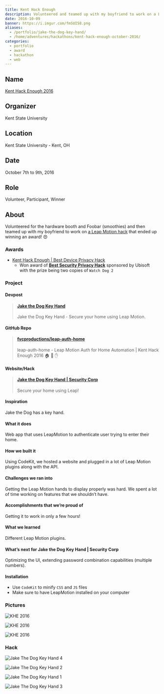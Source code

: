 ```yaml
---
title: Kent Hack Enough
description: Volunteered and teamed up with my boyfriend to work on a Leap Motion hack that won an award
date: 2016-10-09
banner: https://i.imgur.com/fmSUI58.png
aliases:
  - /portfolio/jake-the-dog-key-hand/
  - /home/adventures/hackathons/kent-hack-enough-october-2016/
categories:
  - portfolio
  - award
  - hackathon
  - web
---
```


## Name

[Kent Hack Enough 2016](https://2016.khe.io)

## Organizer

Kent State University

## Location

Kent State University - Kent, OH

## Date

October 7th to 9th, 2016

## Role

Volunteer, Participant, Winner

## About

Volunteered for the hardware booth and Foobar (smoothies) and then teamed up with my boyfriend to work on [a Leap Motion hack](https://devpost.com/software/jake-the-dog-key-hand-security-corp-whdm9v) that ended up winning an award! 😍

### Awards

- [Kent Hack Enough | Best Device Privacy Hack](https://devpost.com/software/jake-the-dog-key-hand-security-corp-whdm9v)
  - Won award of <strong>[Best Security Privacy Hack](https://devpost.com/software/jake-the-dog-key-hand-security-corp-whdm9v)</strong> sponsored by Ubisoft with the prize being two copies of <code>Watch Dog 2</code>

### Project

#### Devpost

<blockquote class="embedly-card"><h4><a href="https://devpost.com/software/jake-the-dog-key-hand-security-corp-whdm9v">Jake the Dog Key Hand</a></h4><p>Jake the Dog Key Hand - Secure your home using Leap Motion.</p></blockquote>
<script async src="//cdn.embedly.com/widgets/platform.js" charset="UTF-8"></script>

#### GitHub Repo

<blockquote class="embedly-card"><h4><a href="https://github.com/fvcproductions/leap-auth-home">fvcproductions/leap-auth-home</a></h4><p>leap-auth-home - Leap Motion Auth for Home Automation | Kent Hack Enough 2016 🏠 🔑 ✋</p></blockquote>

#### Website/Hack

<blockquote class="embedly-card"><h4><a href="https://fvcproductions.github.io/leap-auth-home/">Jake the Dog Key Hand | Security Corp</a></h4><p>Secure your home using Leap!</p></blockquote>

#### Inspiration

Jake the Dog has a key hand.

#### What it does

Web app that uses LeapMotion to authenticate user trying to enter their home.

#### How we built it

Using CodeKit, we hosted a website and plugged in a lot of Leap Motion plugins along with the API.

#### Challenges we ran into

Getting the Leap Motion hands to display properly was hard. We spent a lot of time working on features that we shouldn’t have.

#### Accomplishments that we’re proud of

Getting it to work in only a few hours!

#### What we learned

Different Leap Motion plugins.

#### What’s next for Jake the Dog Key Hand | Security Corp

Optimizing the UI, extending password combination capabilities (multiple numbers).

#### Installation

- Use `CodeKit` to minify `CSS` and `JS` files
- Make sure to have LeapMotion installed on your computer

### Pictures

![KHE 2016](https://fvcproductions.files.wordpress.com/2016/10/img_0849.jpg)

![KHE 2016](https://fvcproductions.files.wordpress.com/2016/10/img_0846.jpg)

![KHE 2016](https://fvcproductions.files.wordpress.com/2016/10/img_0843.jpg)

### Hack

![Jake The Dog Key Hand 4](https://i.imgur.com/Sgttnsk.png)

![Jake The Dog Key Hand 2](https://i.imgur.com/WN4uxwn.png)

![Jake The Dog Key Hand 1](https://i.imgur.com/wJmBw84.png)

![Jake The Dog Key Hand 3](https://i.imgur.com/fmSUI58.png)

